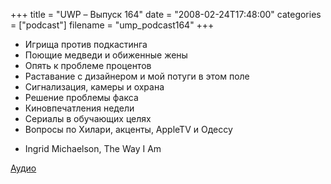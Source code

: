 +++
title = "UWP – Выпуск 164"
date = "2008-02-24T17:48:00"
categories = ["podcast"]
filename = "ump_podcast164"
+++


- Игрища против подкастинга
- Поющие медведи и обиженные жены
- Опять к проблеме процентов
- Раставание с дизайнером и мой потуги в этом поле
- Сигнализация, камеры и охрана
- Решение проблемы факса
- Киновпечатления недели
- Сериалы в обучающих целях
- Вопросы по Хилари, акценты, AppleTV и Одессу


* Ingrid Michaelson, The Way I Am

[Аудио](https://podcast.umputun.com/media/ump_podcast164.mp3)
<audio src="https://podcast.umputun.com/media/ump_podcast164.mp3" preload="none">